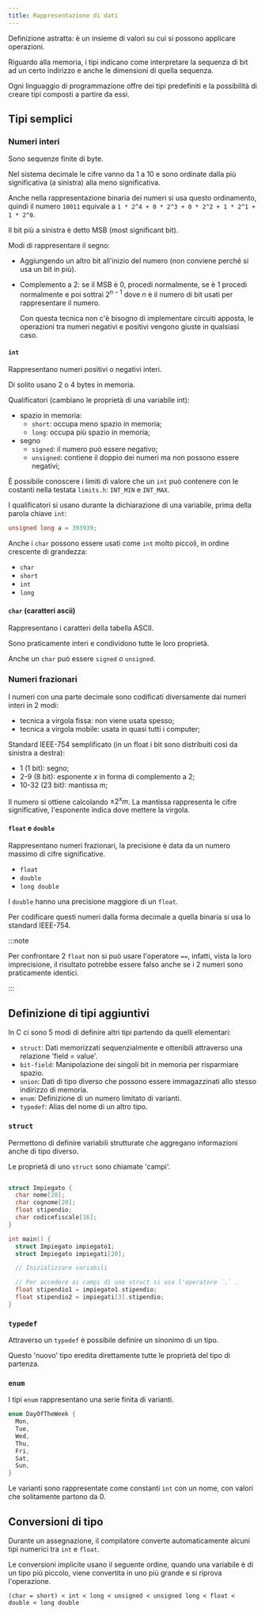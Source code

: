 ```yaml
---
title: Rappresentazione di dati
---
```


Definizione astratta: è un insieme di valori su cui si possono applicare
operazioni.

Riguardo alla memoria, i tipi indicano come interpretare la sequenza di bit ad
un certo indirizzo e anche le dimensioni di quella sequenza.

Ogni linguaggio di programmazione offre dei tipi predefiniti e la possibilità di
creare tipi composti a partire da essi.

## Tipi semplici

### Numeri interi

Sono sequenze finite di byte.

Nel sistema decimale le cifre vanno da 1 a 10 e sono ordinate dalla più
significativa (a sinistra) alla meno significativa.

Anche nella rappresentazione binaria dei numeri si usa questo ordinamento,
quindi il numero `10011` equivale a
`1 * 2^4 + 0 * 2^3 + 0 * 2^2 + 1 * 2^1 + 1 * 2^0`.

Il bit più a sinistra è detto MSB (most significant bit).

Modi di rappresentare il segno:

- Aggiungendo un altro bit all'inizio del numero (non conviene perché si usa un
  bit in più).
- Complemento a 2: se il MSB è 0, procedi normalmente, se è 1 procedi
  normalmente e poi sottrai $2^{n-1}$ dove $n$ è il numero di bit usati per
  rappresentare il numero.

  Con questa tecnica non c'è bisogno di implementare circuiti apposta, le
  operazioni tra numeri negativi e positivi vengono giuste in qualsiasi caso.

#### `int`

Rappresentano numeri positivi o negativi interi.

Di solito usano 2 o 4 bytes in memoria.

Qualificatori (cambiano le proprietà di una variabile int):

- spazio in memoria:
  - `short`: occupa meno spazio in memoria;
  - `long`: occupa più spazio in memoria;
- segno
  - `signed`: il numero può essere negativo;
  - `unsigned`: contiene il doppio dei numeri ma non possono essere negativi;

È possibile conoscere i limiti di valore che un `int` può contenere con le
costanti nella testata `limits.h`: `INT_MIN` e `INT_MAX`.

I qualificatori si usano durante la dichiarazione di una variabile, prima della
parola chiave `int`:

```c
unsigned long a = 393939;
```

Anche i `char` possono essere usati come `int` molto piccoli, in ordine
crescente di grandezza:

- `char`
- `short`
- `int`
- `long`

#### `char` (caratteri ascii)

Rappresentano i caratteri della tabella ASCII.

Sono praticamente interi e condividono tutte le loro proprietà.

Anche un `char` può essere `signed` o `unsigned`.

### Numeri frazionari

I numeri con una parte decimale sono codificati diversamente dai numeri interi
in 2 modi:

- tecnica a virgola fissa: non viene usata spesso;
- tecnica a virgola mobile: usata in quasi tutti i computer;

Standard IEEE-754 semplificato (in un float i bit sono distribuiti così da
sinistra a destra):

- 1 (1 bit): segno;
- 2-9 (8 bit): esponente $x$ in forma di complemento a 2;
- 10-32 (23 bit): mantissa $m$;

Il numero si ottiene calcolando $\pm 2^{x} m$. La mantissa rappresenta le cifre
significative, l'esponente indica dove mettere la virgola.

#### `float` e `double`

Rappresentano numeri frazionari, la precisione è data da un numero massimo di
cifre significative.

- `float`
- `double`
- `long double`

I `double` hanno una precisione maggiore di un `float`.

Per codificare questi numeri dalla forma decimale a quella binaria si usa lo
standard IEEE-754.

:::note

Per confrontare 2 `float` non si può usare l'operatore `==`, infatti, vista la
loro imprecisione, il risultato potrebbe essere falso anche se i 2 numeri sono
praticamente identici.

:::

## Definizione di tipi aggiuntivi

In C ci sono 5 modi di definire altri tipi partendo da quelli elementari:

- `struct`: Dati memorizzati sequenzialmente e ottenibili attraverso una
  relazione 'field = value'.
- `bit-field`: Manipolazione dei singoli bit in memoria per risparmiare spazio.
- `union`: Dati di tipo diverso che possono essere immagazzinati allo stesso
  indirizzo di memoria.
- `enum`: Definizione di un numero limitato di varianti.
- `typedef`: Alias del nome di un altro tipo.

### `struct`

Permettono di definire variabili strutturate che aggregano informazioni anche di
tipo diverso.

Le proprietà di uno `struct` sono chiamate 'campi'.

```c

struct Impiegato {
  char nome[20];
  char cognome[20];
  float stipendio;
  char codicefiscale[16];
}

int main() {
  struct Impiegato impiegato1;
  struct Impiegato impiegati[20];

  // Inizializzare variabili

  // Per accedere ai campi di uno struct si usa l'operatore `.` .
  float stipendio1 = impiegato1.stipendio;
  float stipendio2 = impiegati[3].stipendio;
}
```

### `typedef`

Attraverso un `typedef` è possibile definire un sinonimo di un tipo.

Questo 'nuovo' tipo eredita direttamente tutte le proprietà del tipo di
partenza.

### `enum`

I tipi `enum` rappresentano una serie finita di varianti.

```c
enum DayOfTheWeek {
  Mon,
  Tue,
  Wed,
  Thu,
  Fri,
  Sat,
  Sun,
}
```

Le varianti sono rappresentate come constanti `int` con un nome, con valori che
solitamente partono da 0.

## Conversioni di tipo

Durante un assegnazione, il compilatore converte automaticamente alcuni tipi
numerici tra `int` e `float`.

Le conversioni implicite usano il seguente ordine, quando una variabile è di un
tipo più piccolo, viene convertita in uno più grande e si riprova l'operazione.

`(char = short) < int < long < unsigned < unsigned long < float < double < long double`
